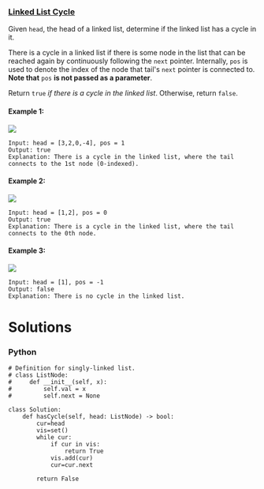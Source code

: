 ### [Linked List Cycle](https://leetcode.com/problems/linked-list-cycle/) <br>

Given `head`, the head of a linked list, determine if the linked list has a cycle in it.

There is a cycle in a linked list if there is some node in the list that can be reached again by continuously following the `next` pointer. Internally, `pos` is used to denote the index of the node that tail's `next` pointer is connected to. **Note that** `pos` **is not passed as a parameter**.

Return `true` *if there is a cycle in the linked list*. Otherwise, return `false`.




#### Example 1:
<img src="../../../../images/141circularlinkedlist.png">

```
Input: head = [3,2,0,-4], pos = 1
Output: true
Explanation: There is a cycle in the linked list, where the tail connects to the 1st node (0-indexed).

```

#### Example 2:
<img src="../../../../images/141circularlinkedlist_test2.png">

```
Input: head = [1,2], pos = 0
Output: true
Explanation: There is a cycle in the linked list, where the tail connects to the 0th node.

```


#### Example 3:
<img src="../../../../images/141circularlinkedlist_test3.png">

```
Input: head = [1], pos = -1
Output: false
Explanation: There is no cycle in the linked list.

```


# Solutions

### Python
```
# Definition for singly-linked list.
# class ListNode:
#     def __init__(self, x):
#         self.val = x
#         self.next = None

class Solution:
    def hasCycle(self, head: ListNode) -> bool:
        cur=head
        vis=set()
        while cur:
            if cur in vis:
                return True
            vis.add(cur)
            cur=cur.next
            
        return False
        
```
